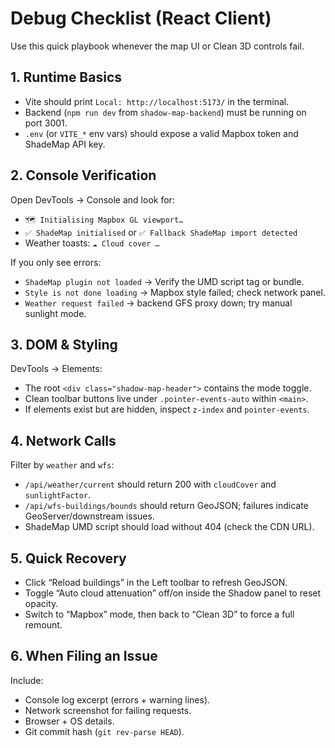 # Debug Checklist (React Client)

Use this quick playbook whenever the map UI or Clean 3D controls fail.

## 1. Runtime Basics

- Vite should print `Local: http://localhost:5173/` in the terminal.
- Backend (`npm run dev` from `shadow-map-backend`) must be running on port 3001.
- `.env` (or `VITE_*` env vars) should expose a valid Mapbox token and ShadeMap API key.

## 2. Console Verification

Open DevTools → Console and look for:

- `🗺️ Initialising Mapbox GL viewport…`
- `✅ ShadeMap initialised` or `✅ Fallback ShadeMap import detected`
- Weather toasts: `☁️ Cloud cover …`

If you only see errors:

- `ShadeMap plugin not loaded` → Verify the UMD script tag or bundle.
- `Style is not done loading` → Mapbox style failed; check network panel.
- `Weather request failed` → backend GFS proxy down; try manual sunlight mode.

## 3. DOM & Styling

DevTools → Elements:

- The root `<div class="shadow-map-header">` contains the mode toggle.
- Clean toolbar buttons live under `.pointer-events-auto` within `<main>`.
- If elements exist but are hidden, inspect `z-index` and `pointer-events`.

## 4. Network Calls

Filter by `weather` and `wfs`:

- `/api/weather/current` should return 200 with `cloudCover` and `sunlightFactor`.
- `/api/wfs-buildings/bounds` should return GeoJSON; failures indicate GeoServer/downstream issues.
- ShadeMap UMD script should load without 404 (check the CDN URL).

## 5. Quick Recovery

- Click “Reload buildings” in the Left toolbar to refresh GeoJSON.
- Toggle “Auto cloud attenuation” off/on inside the Shadow panel to reset opacity.
- Switch to “Mapbox” mode, then back to “Clean 3D” to force a full remount.

## 6. When Filing an Issue

Include:

- Console log excerpt (errors + warning lines).
- Network screenshot for failing requests.
- Browser + OS details.
- Git commit hash (`git rev-parse HEAD`).

